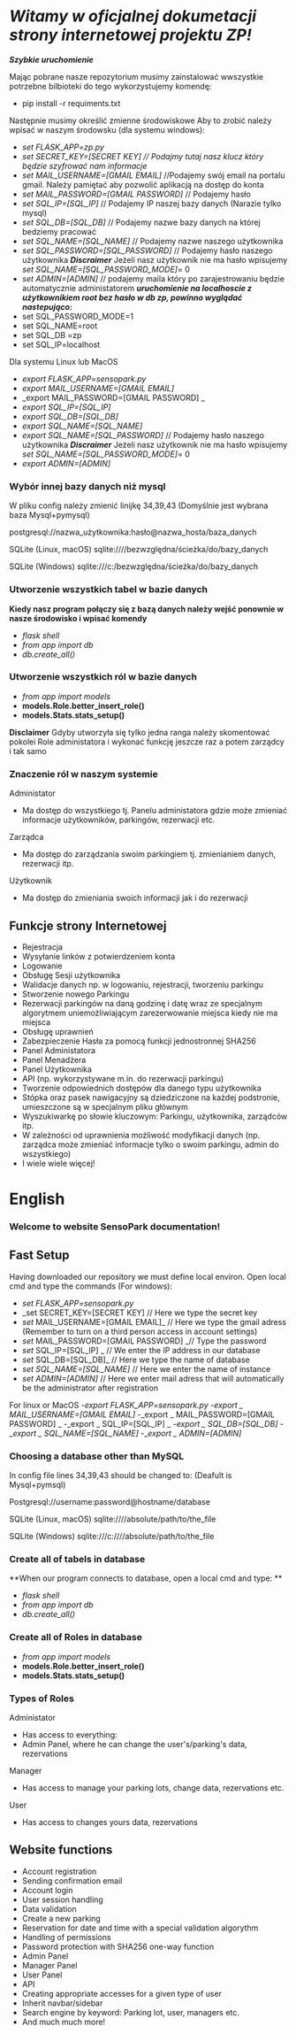 # ***Witamy w oficjalnej dokumetacji strony internetowej projektu ZP!***

_**Szybkie uruchomienie**_

Mając pobrane nasze repozytorium  musimy zainstalować wwszystkie potrzebne bilbioteki do tego wykorzystujemy komendę: 
- pip install -r requiments.txt

Następnie musimy określić zmienne środowiskowe
Aby to zrobić należy wpisać w naszym środowsku (dla systemu windows):

- _set FLASK_APP=zp.py_
- _set SECRET_KEY=[SECRET KEY] // Podajmy tutaj nasz klucz który będzie szyfrować nam informacje_
- _set MAIL_USERNAME=[GMAIL EMAIL]_ //Podajemy swój email na portalu gmail. Należy pamiętać aby pozwolić aplikacją na dostęp do konta
- _set MAIL_PASSWORD=[GMAIL PASSWORD]_ // Podajemy hasło
- _set SQL_IP=[SQL_IP]_ // Podajemy IP naszej bazy danych (Narazie tylko mysql)
- _set SQL_DB=[SQL_DB]_ // Podajemy nazwe bazy danych na której bedziemy pracować
- _set SQL_NAME=[SQL_NAME]_ // Podajemy nazwe naszego użytkownika
- _set SQL_PASSWORD=[SQL_PASSWORD]_ // Podajemy hasło naszego użytkownika
***Discraimer*** Jeżeli nasz użytkownik nie ma hasło wpisujemy _set SQL_NAME=[SQL_PASSWORD_MODE]_= 0
- _set ADMIN=[ADMIN]_ // podajemy maila który po zarajestrowaniu będzie automatycznie administatorem
***uruchomienie na localhoscie z użytkownikiem root bez hasło w db zp, powinno wyglądać nastepująco:***
- set SQL_PASSWORD_MODE=1
- set SQL_NAME=root 
- set SQL_DB =zp
- set SQL_IP=localhost


Dla systemu Linux lub MacOS

- _export FLASK_APP=sensopark.py_
- _export MAIL_USERNAME=[GMAIL EMAIL]_ 
- _export  MAIL_PASSWORD=[GMAIL PASSWORD] _
- _export  SQL_IP=[SQL_IP]_
- _export  SQL_DB=[SQL_DB]_ 
- _export  SQL_NAME=[SQL_NAME]_ 
- _export SQL_NAME=[SQL_PASSWORD]_ // Podajemy hasło naszego użytkownika
***Discraimer*** Jeżeli nasz użytkownik nie ma hasło wpisujemy _set SQL_NAME=[SQL_PASSWORD_MODE]_= 0
- _export  ADMIN=[ADMIN]_ 

### **Wybór innej bazy danych niż mysql**
W pliku config należy zmienić linijkę 34,39,43 (Domyślnie jest wybrana baza Mysql+pymysql)

postgresql://nazwa_użytkownika:hasło@nazwa_hosta/baza_danych

SQLite (Linux, macOS) sqlite:////bezwzględna/ścieżka/do/bazy_danych

SQLite (Windows) sqlite:///c:/bezwzględna/ścieżka/do/bazy_danych
### Utworzenie wszystkich tabel w bazie danych

**Kiedy nasz program połączy się z bazą danych należy wejść ponownie w nasze środowisko i wpisać komendy**
- _flask shell_
- _from app import db_
- _db.create_all()_
### Utworzenie wszystkich ról w bazie danych
- _from app import models_
- __models.Role.better_insert_role()__
- __models.Stats.stats_setup()__


**Disclaimer** Gdyby utworzyła się tylko jedna ranga należy skomentować pokolei Role administatora i wykonać funkcję jeszcze raz a potem zarządcy i tak samo
### Znaczenie ról w naszym systemie
Administator
- Ma dostęp do wszystkiego tj. Panelu administatora gdzie może zmieniać informacje użytkowników, parkingów, rezerwacji etc.

Zarządca
- Ma dostęp do zarządzania swoim parkingiem tj. zmienianiem danych, rezerwacji itp.

Użytkownik
- Ma dostęp do zmieniania swoich informacji jak i do rezerwacji
## Funkcje strony Internetowej
- Rejestracja
-  Wysyłanie linków z potwierdzeniem konta
-  Logowanie
-  Obsługę Sesji użytkownika
-  Walidacje danych np. w logowaniu, rejestracji, tworzeniu parkingu
-  Stworzenie nowego Parkingu
-  Rezerwacji parkingów na daną godzinę i datę wraz ze specjalnym 
algorytmem uniemożliwiającym zarezerwowanie miejsca kiedy nie ma 
miejsca
- Obsługę uprawnień
- Zabezpieczenie Hasła za pomocą funkcji jednostronnej SHA256
- Panel Administatora
- Panel Menadżera
- Panel Użytkownika
- API (np. wykorzystywane m.in. do rezerwacji parkingu)
- Tworzenie odpowiednich dostępów dla danego typu użytkownika
- Stópka oraz pasek nawigacyjny są dziedziczone na każdej podstronie, 
umieszczone są w specjalnym pliku głównym
- Wyszukiwarkę po słowie kluczowym: Parkingu, użytkownika, zarządców 
itp.
- W zależności od uprawnienia możliwość modyfikacji danych (np. 
zarządca może zmieniać informacje tylko o swoim parkingu, admin do 
wszystkiego)
- I wiele wiele więcej!

# English

### Welcome to website SensoPark documentation!

## Fast Setup
Having downloaded our repository we must define local environ. Open local cmd and type the commands (For windows):
- _set FLASK_APP=sensopark.py_ 
- _set SECRET_KEY=[SECRET KEY] // Here we type the secret key
- _set_ MAIL_USERNAME=[GMAIL EMAIL]_ // Here we type the gmail adress (Remember to turn on a third person access in account settings) 
- _set_ MAIL_PASSWORD=[GMAIL PASSWORD] _// Type the password
- _set_ SQL_IP=[SQL_IP] _ // We enter the IP address in our database
- _set_ SQL_DB=[SQL_DB]_ // Here we type the name of database
- __set_ SQL_NAME=[SQL_NAME]_ // Here we enter the name of instance
- __set_ ADMIN=[ADMIN]_ // Here we enter mail adress that will automatically be the administrator after registration

For linux or MacOS
-_export FLASK_APP=sensopark.py_
-_export _ MAIL_USERNAME=[GMAIL EMAIL]_ 
-_export _ MAIL_PASSWORD=[GMAIL PASSWORD] _
-_export _ SQL_IP=[SQL_IP] _
-_export _ SQL_DB=[SQL_DB]_ 
-__export _ SQL_NAME=[SQL_NAME]_ 
-__export _ ADMIN=[ADMIN]_ 

### **Choosing a database other than MySQL**
In config file lines 34,39,43 should be changed to: (Deafult is Mysql+pymsql)

Postgresql://username:password@hostname/database

SQLite (Linux, macOS) sqlite:////absolute/path/to/the_file

SQLite (Windows) sqlite:///c:////absolute/path/to/the_file

### Create all of tabels in database
**When our program connects to database, open a local cmd and type: **
- _flask shell_
- _from app import db_
- _db.create_all()_

### Create all of Roles in database
- _from app import models_
- __models.Role.better_insert_role()__
- __models.Stats.stats_setup()__

### Types of Roles
Administator
- Has access to everything: 
- Admin Panel, where he can change the user's/parking's data, rezervations

Manager
- Has access to manage your parking lots, change data, rezervations etc.

User
- Has access to changes yours data, rezervations 
## Website functions
- Account registration
- Sending confirmation email
- Account login
- User session handling
- Data validation 
- Create a new parking
- Reservation for date and time with a special validation algorythm
- Handling of permissions
- Password protection with SHA256 one-way function
- Admin Panel
- Manager Panel
- User Panel
- API 
- Creating appropriate accesses for a given type of user
- Inherit navbar/sidebar
- Search engine by keyword: Parking lot, user, managers etc.
- And much much more!
